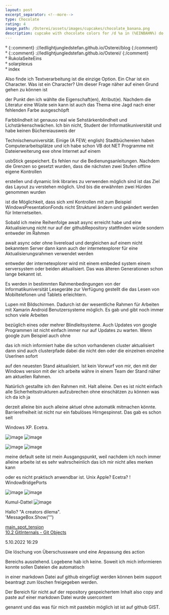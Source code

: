```yaml
---
layout: post
excerpt_separator: <!--more-->
type: Chocolate
rating: 4
image_path: /Osterei/assets/images/cupcakes/chocolate_banana.png
description: cupcake with chocolate colors for /d %a in (%EINBAHN%) do dir /b %a
---
```

° {::comment} ://ledlightjungledstefan.github.io/Osterei/blog {:/comment}
<br>
° {::comment} ://ledlightjungledstefan.github.io/Osterei/ {:/comment}
<br>
° RukolaSeiteEins
<br>
° solarplexus
<br>
° index

Also finde ich Textverarbeitung ist die einzige Option. Ein Char ist ein Character.
Was ist ein Character? Um dieser Frage näher auf einen Grund gehen zu können ist

der Punkt den ich wählte die Eigenschaft(en), Atribut(e). Nachdem die Literatur eine
Wüste sein kann ist auch das Thema eine Jagd nach einer fehlenden Farbe ausgeschöpft

Farbblindheit ist genauso real wie Sehstärkenblindheit und Lichstärkenschwächen.
Ich bin nicht, Student der Informatikuniversität und habe keinen Büchereiausweis der

Technischenuniversität. Einige (A FEW; english) Stadtbüchereien haben Computerarbeitsplätze
und ich habe schon VB dot NET Programme mit Dateierweiterung exe ohne Internet auf einem

usbStick gespeichert. Es fehlen nur die Bedienungsanleitungen. Nachdem die Grenzen
so gesetzt wurden, dass die nächsten zwei Stufen offline eigene Kontrollen

erstellen und dynamic link libraries zu verwenden möglich sind ist das Ziel das
Layout zu verstehen möglich. Und bis die erwähnten zwei Hürden genommen wurden

ist die Möglichkeit, dass sich xml Kontrollen mit zum Beispiel WindowsPresentationFonds
nicht Strukturel ändern und geändert werden für Internetseiten.

Sobald ich meine Reihenfolge await async erreicht habe und eine Aktualisierung
nicht nur auf der githubRepository stattfinden würde sondern entweder im Rahmen

await async oder ohne livereload und dergleichen auf einem nicht bekanntem Server
dann kann auch der internetexplorer für eine Aktualisierungsrahmen verwendet werden

entweder der internetexplorer wird mit einem embeded system einem serversystem oder
beiden aktualisiert. Das was älteren Generationen schon lange bekannt ist.

Es werden in bestimmten Rahmenbedingungen von der Informatikuniversität Lesegeräte
zur Verfügung gestellt die das Lesen von Mobiltelefonen und Tablets erleichtern.

Lupen mit Bildschirmen. Dadurch ist der wesentliche Rahmen für Arbeiten mit Xamarin
Android Benutzersysteme möglich. Es gab und gibt noch immer schon viele Arbeiten

bezüglich eines oder mehrer Blindleitsysteme. Auch Updates von google Programmen ist
nicht einfach immer nur auf Updates zu warten. Wenn google zum Beispiel auch ohne

das ich mich informiert habe die schon vorhandenen cluster aktualisiert dann sind
auch clusterpfade dabei die nicht den oder die einzelnen einzelne UserInen sofort

auf den neuesten Stand aktualisiert. Ist kein Vorwurf von mir, den mit der Windows
version mit der ich arbeite währe in einem Team der Stand näher am aktuellen Rahmen.

Natürlich gestallte ich den Rahmen mit. Halt alleine. Den es ist nicht einfach alle
Sicherheitsstrukturen aufzubrechen ohne einschätzen zu können was ich da ich ja

derzeit alleine bin auch alleine aktuel ohne automatik mitmachen könnte.
Barrierefreiheit ist nicht nur ein fabulöses Hirngespinnst. Das gab es schon seit

Windows XP. Ecetra.

![image](https://user-images.githubusercontent.com/75255909/194897539-057e9341-8e64-42af-938d-2bbaa8c7a146.png)
![image](https://user-images.githubusercontent.com/75255909/194897634-84134308-02fa-458f-bc74-28b1bf6e9935.png)

![image](https://user-images.githubusercontent.com/75255909/194897721-0299593d-ce4b-4348-8c56-0726588e1abd.png)
![image](https://user-images.githubusercontent.com/75255909/194897826-7037ab61-c1f0-411f-9b12-56e3374bc57b.png)

meine default seite ist mein Ausgangspunkt, weil nachdem ich noch immer alleine
arbeite ist es sehr wahrscheinlich das ich mir nicht alles merken kann

oder es nicht praktisch anwendbar ist. Unix Apple? Ecetra? !
WindowBridgePorts

![image](https://user-images.githubusercontent.com/75255909/193558846-d34c296f-3cbe-4566-9606-21305235cf31.png)
![image](https://user-images.githubusercontent.com/75255909/193559632-14f0cf35-3417-4bdf-a505-685634ea8ce4.png)

Kumul-Dattel
![image](https://user-images.githubusercontent.com/75255909/193556849-671685b7-aa5c-4994-8633-4ca0d7457d38.png)

Hallo? "A creators dilema".<br>
'MessageBox.Show("")

[main_spot_tension](https://ledlightjungledstefan.github.io/Osterei/)<br>
[10.2 GitInternals - Git Objects](https://git-scm.com/book/en/v2/Git-Internals-Git-Objects)

5.10.2022
16:29

Die löschung von Überschussware und eine Anpassung des action

Bereichs ausstehend. Logebene hab ich keine.
Soweit ich mich informieren konnte sollen Dateien die automatisch

in einer markdown Datei auf github eingefügt werden können
beim support beantragt zum löschen freigegeben werden.

Der Bereich für nicht auf der repository gespeichertem Inhalt
also copy and paste auf einer markdown Datei wurde usercontent

genannt und das was für mich mit pastebin möglich ist
ist auf github GIST.
